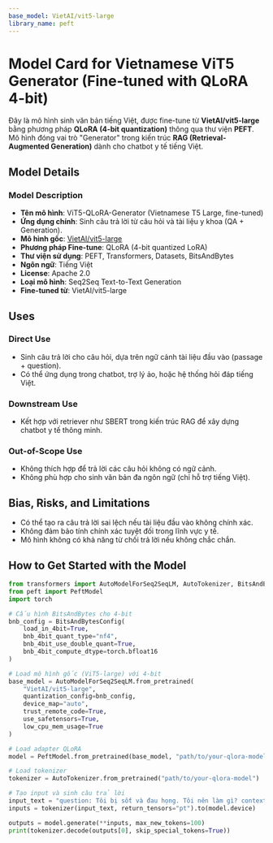 ```yaml
---
base_model: VietAI/vit5-large
library_name: peft
---
```


# Model Card for Vietnamese ViT5 Generator (Fine-tuned with QLoRA 4-bit)

Đây là mô hình sinh văn bản tiếng Việt, được fine-tune từ **VietAI/vit5-large** bằng phương pháp **QLoRA (4-bit quantization)** thông qua thư viện **PEFT**. Mô hình đóng vai trò "Generator" trong kiến trúc **RAG (Retrieval-Augmented Generation)** dành cho chatbot y tế tiếng Việt.

## Model Details

### Model Description

- **Tên mô hình**: ViT5-QLoRA-Generator (Vietnamese T5 Large, fine-tuned)
- **Ứng dụng chính**: Sinh câu trả lời từ câu hỏi và tài liệu y khoa (QA + Generation).
- **Mô hình gốc**: [VietAI/vit5-large](https://huggingface.co/VietAI/vit5-large)
- **Phương pháp Fine-tune**: QLoRA (4-bit quantized LoRA)
- **Thư viện sử dụng**: PEFT, Transformers, Datasets, BitsAndBytes
- **Ngôn ngữ**: Tiếng Việt
- **License**: Apache 2.0 
- **Loại mô hình**: Seq2Seq Text-to-Text Generation
- **Fine-tuned từ**: VietAI/vit5-large

## Uses

### Direct Use

- Sinh câu trả lời cho câu hỏi, dựa trên ngữ cảnh tài liệu đầu vào (passage + question).
- Có thể ứng dụng trong chatbot, trợ lý ảo, hoặc hệ thống hỏi đáp tiếng Việt.

### Downstream Use

- Kết hợp với retriever như SBERT trong kiến trúc RAG để xây dựng chatbot y tế thông minh.

### Out-of-Scope Use

- Không thích hợp để trả lời các câu hỏi không có ngữ cảnh.
- Không phù hợp cho sinh văn bản đa ngôn ngữ (chỉ hỗ trợ tiếng Việt).

## Bias, Risks, and Limitations

- Có thể tạo ra câu trả lời sai lệch nếu tài liệu đầu vào không chính xác.
- Không đảm bảo tính chính xác tuyệt đối trong lĩnh vực y tế.
- Mô hình không có khả năng từ chối trả lời nếu không chắc chắn.

## How to Get Started with the Model

```python
from transformers import AutoModelForSeq2SeqLM, AutoTokenizer, BitsAndBytesConfig
from peft import PeftModel
import torch

# Cấu hình BitsAndBytes cho 4-bit
bnb_config = BitsAndBytesConfig(
    load_in_4bit=True,
    bnb_4bit_quant_type="nf4",
    bnb_4bit_use_double_quant=True,
    bnb_4bit_compute_dtype=torch.bfloat16
)

# Load mô hình gốc (ViT5-large) với 4-bit
base_model = AutoModelForSeq2SeqLM.from_pretrained(
    "VietAI/vit5-large",
    quantization_config=bnb_config,
    device_map="auto",
    trust_remote_code=True,
    use_safetensors=True,
    low_cpu_mem_usage=True
)

# Load adapter QLoRA
model = PeftModel.from_pretrained(base_model, "path/to/your-qlora-model")

# Load tokenizer
tokenizer = AutoTokenizer.from_pretrained("path/to/your-qlora-model")

# Tạo input và sinh câu trả lời
input_text = "question: Tôi bị sốt và đau họng. Tôi nên làm gì? context: Sốt và đau họng có thể là dấu hiệu của viêm họng do virus..."
inputs = tokenizer(input_text, return_tensors="pt").to(model.device)

outputs = model.generate(**inputs, max_new_tokens=100)
print(tokenizer.decode(outputs[0], skip_special_tokens=True))
